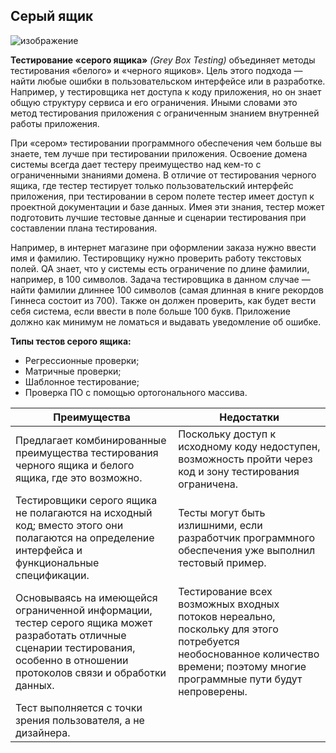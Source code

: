 ## Серый ящик


![изображение](https://testinggenez.com/wp-content/uploads/2019/10/What-is-Grey-Box-Testing-768x400.jpg?x69794)


**Тестирование «серого ящика»** _(Grey Box Testing)_ объединяет методы тестирования «белого» и «черного ящиков».
Цель этого подхода — найти любые ошибки в пользовательском интерфейсе или в разработке.
Например, у тестировщика нет доступа к коду приложения, но он знает общую структуру сервиса и его ограничения.
Иными словами это метод тестирования приложения с ограниченным знанием внутренней работы приложения.

При «сером» тестировании программного обеспечения чем больше вы знаете, тем лучше при тестировании приложения.
Освоение домена системы всегда дает тестеру преимущество над кем-то с ограниченными знаниями домена.
В отличие от тестирования черного ящика, где тестер тестирует только пользовательский интерфейс приложения, при тестировании в сером полете тестер имеет доступ к проектной документации и базе данных.
Имея эти знания, тестер может подготовить лучшие тестовые данные и сценарии тестирования при составлении плана тестирования.

Например, в интернет магазине при оформлении заказа нужно ввести имя и фамилию.
Тестировщику нужно проверить работу текстовых полей. QA знает, что у системы есть ограничение по длине фамилии, например, в 100 символов.
Задача тестировщика в данном случае — найти фамилии длиннее 100 символов (самая длинная в книге рекордов Гиннеса состоит из 700).
Также он должен проверить, как будет вести себя система, если ввести в поле больше 100 букв. Приложение должно как минимум не ломаться и выдавать уведомление об ошибке.

**Типы тестов серого ящика:**
- Регрессионные проверки;
- Матричные проверки;
- Шаблонное тестирование;
- Проверка ПО с помощью ортогонального массива.

| Преимущества | Недостатки |
| ------ | ------ |
| Предлагает комбинированные преимущества тестирования черного ящика и белого ящика, где это возможно. | Поскольку доступ к исходному коду недоступен, возможность пройти через код и зону тестирования ограничена. |
| Тестировщики серого ящика не полагаются на исходный код; вместо этого они полагаются на определение интерфейса и функциональные спецификации. | Тесты могут быть излишними, если разработчик программного обеспечения уже выполнил тестовый пример. |
| Основываясь на имеющейся ограниченной информации, тестер серого ящика может разработать отличные сценарии тестирования, особенно в отношении протоколов связи и обработки данных. | Тестирование всех возможных входных потоков нереально, поскольку для этого потребуется необоснованное количество времени; поэтому многие программные пути будут непроверены. |
| Тест выполняется с точки зрения пользователя, а не дизайнера. |   |
